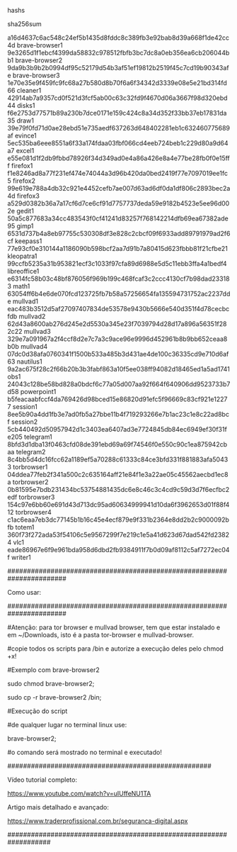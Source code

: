 hashs


sha256sum


a16d4637c6ac548c24ef5b1435d8fddc8c389fb3e92bab8d39a668f1de42cc4d  brave-browser1
9e3265d1f1ebcf4399da58832c978512fbfb3bc7dc8a0eb356ea6cb206044bb1  brave-browser2
9da9b3b9b2b0994df95c52179d54b3af51ef19812b2519f45c7cd19b90343afe  brave-browser3
1e70e35e9f459fc9fc68a27b580d8b70f6a6f34342d3339e08e5e21bd314fd66  cleaner1
42914ab7a9357cd0f521d3fcf5ab00c63c32fd9f4670d06a3667f98d320ebd44  disks1
f6e2753d77571b89a230b7dce0171e159c424c8a34d352f33bb37eb17831da35  draw1
39e79f0fd71d0ae28ebd51e735aedf637263d648402281eb1c632460775689af  evince1
5ec535ba6eee8551a6f33a174fdaa03fbf066cd4eeb724beb1c229d80a9d64a7  excel1
e55e081d1f2db9fbbd78926f34d349ad0e4a86a426e8a4e77be28fb0f0e15fff  firefox1
f1e8246ad8a77f231ef474e74044a3d96b420da0bed2419f77e7097019ee1fc5  firefox2
99e619e788a4db32c921e4452cefb7ae007d63ad6df0da1df806c2893bec2a4d  firefox3
a529d0382b36a7a17cf6d7ce6cf91d7757737deda59e9182b4523e5ee96d002e  gedit1
50a5c877683a34cc483543f0cf41241d83257f768142214dfb69ea67382ade95  gimp1
6531d737b4a8eb97755c530308df3e828c2cbcf09f6933add89791979ad2f6cf  keepass1
77e93cf0e310144a1186090b598bcf2aa7d91b7a80415d623fbbb81f21cfbe21  kleopatra1
99ccfb5235a31b953821ecf3c1033f97cfa89d6988e5d5c11ebb3ffa4a1bedf4  libreoffice1
e6314fc58b03c48bf876056f969b199c468fcaf3c2ccc4130cf7b98dad233183  math1
63054ff6b4e6de070fcd123725fb7b58a57256654fa135594731752ac2237dde  mullvad1
eac483b3512d5af27097407834de53578e9430b5666e540d351f4d78cecbcfdb  mullvad2
62d43a8600ab276d245e2d5530a345e23f7039794d28d17a896a56351f282c22  mullvad3
329e7a091967a2f4ccf8d2e7c7a3c9ace96e9996d452961b8b9bb652ceaa8b0b  mullvad4
07dc0d38afa0760341f1500b533a485b3d431ae4de100c36335cd9e710d6af63  nautilus1
9a2ac675f28c2f66b20b3b3fabf863a10f5ee038ff94082d18465ed1a5ad1741  obs1
24043c128be58bd828a0bdcf6c77a05d007aa92f664f640906dd9523733b7d58  powerpoint1
b5feacaabfccf4da769426d98bced15e86820d91efc5f96669c83cf921e12277  session1
8ee5b90a4dd1fb3e7ad0fb5a27bbe11b4f719293266e7b1ac23c1e8c22ad8bcf  session2
5cb440492d50957942d1c3403ea6407ad3e7724845db84ec6949ef30f31fe205  telegram1
8bfd3d1dba13f0463cfd08de391ebd69a69f74546f0e550c90c1ea875942cbaa  telegram2
8c4bb5d4dc16fcc62a1189ef5a70288c61333c84ce3bfd331f881883afa50433  torbrowser1
04ddea77feb2f341a500c2c635164aff21e84f1e3a22ae05c45562aecbd1ec8a  torbrowser2
0b81595e7bdb231434bc53754881435dc6e8c46c3c4cd9c59d3d7f6ecfbc2edf  torbrowser3
154c97e6bb60e691d43d713dc95ad60634999941d10da6f3962653d01f88f412  torbrowser4
c1ac6eaa7eb3dc77145b1b16c45e4ecf879e9f331b2364e8dd2b2c9000092bfb  totem1
360f73f272ada53f54106c5e9567299f7e219c1e5a41d623d67dad542fd23824  vlc1
eade86967e6f9e961bda958d6dbd2fb9384911f7b0d09af8112c5af7272ec04f  writer1




#######################################################################


Como usar:


#######################################################################

#Atenção: para tor browser e mullvad browser, tem que estar instalado e em ~/Downloads, isto é a pasta tor-browser e mullvad-browser.


#copie todos os scripts para /bin e autorize a execução deles pelo chmod +x!


#Exemplo com brave-browser2



sudo chmod brave-browser2;


sudo cp -r brave-browser2 /bin;



#Execução do script


#de qualquer lugar no terminal linux use:


brave-browser2;


#o comando será mostrado no terminal e executado!


####################################################



Vídeo tutorial completo:

https://www.youtube.com/watch?v=uIUffeNU1TA

Artigo mais detalhado e avançado:

https://www.traderprofissional.com.br/seguranca-digital.aspx

###################################################################

